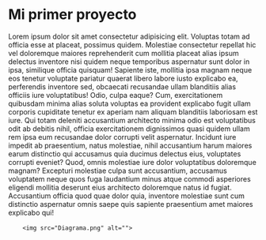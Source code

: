 <!DOCTYPE html>
<html lang="en">
<head>
    <meta charset="UTF-8">
    <meta name="viewport" content="width=device-width, initial-scale=1.0">
   
</head>
<body>
    <h1>Mi primer proyecto</h1>
        <p>Lorem ipsum dolor sit amet consectetur adipisicing elit. Voluptas totam ad officia esse at placeat, possimus quidem. Molestiae consectetur repellat hic vel doloremque maiores reprehenderit cum mollitia placeat alias ipsum delectus inventore nisi quidem neque temporibus aspernatur sunt dolor in ipsa, similique officia quisquam! Sapiente iste, mollitia ipsa magnam neque eos tenetur voluptate pariatur quaerat libero labore iusto explicabo ea, perferendis inventore sed, obcaecati recusandae ullam blanditiis alias officiis iure voluptatibus! Odio, culpa eaque? Cum, exercitationem quibusdam minima alias soluta voluptas ea provident explicabo fugit ullam corporis cupiditate tenetur ex aperiam nam aliquam blanditiis laboriosam est iure. Qui totam deleniti accusantium architecto minima odio est voluptatibus odit ab debitis nihil, officia exercitationem dignissimos quasi quidem ullam rem ipsa eum recusandae dolor corrupti velit aspernatur. Incidunt iure impedit ab praesentium, natus molestiae, nihil accusantium harum maiores earum distinctio qui accusamus quia ducimus delectus eius, voluptates corrupti eveniet? Quod, omnis molestiae iure dolor voluptatibus doloremque magnam? Excepturi molestiae culpa sunt accusantium, accusamus voluptatem neque quos fuga laudantium minus atque commodi asperiores eligendi mollitia deserunt eius architecto doloremque natus id fugiat. Accusantium officia quod quae dolor quia, inventore molestiae sunt cum distinctio aspernatur omnis saepe quis sapiente praesentium amet maiores explicabo qui!</p>

        <img src="Diagrama.png" alt="">

</body>
</html>
